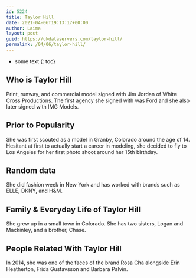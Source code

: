 ```yaml
---
id: 5224
title: Taylor Hill
date: 2021-04-06T19:13:17+00:00
author: Laima
layout: post
guid: https://ukdataservers.com/taylor-hill/
permalink: /04/06/taylor-hill/
---
```


* some text
{: toc}


## Who is Taylor Hill
                  
                  
                  
Print, runway, and commercial model signed with Jim Jordan of White Cross Productions. The first agency she signed with was Ford and she also later signed with IMG Models. 
                  
              
            
              
            
                
                
                
## Prior to Popularity
                  
                  
                  
She was first scouted as a model in Granby, Colorado around the age of 14. Hesitant at first to actually start a career in modeling, she decided to fly to Los Angeles for her first photo shoot around her 15th birthday.
                  
              
            
              
            
                
                
                
## Random data
                  
                  
                  
She did fashion week in New York and has worked with brands such as ELLE, DKNY, and H&M.
                  
              
            
              
            
                
                
                
## Family & Everyday Life of Taylor Hill
                  
                  
                  
She grew up in a small town in Colorado. She has two sisters, Logan and Mackinley, and a brother, Chase.
                  
              
            
              
            
                
                
                
## People Related With Taylor Hill
                  
                  
                  
In 2014, she was one of the faces of the brand Rosa Cha alongside Erin Heatherton, Frida Gustavsson and Barbara Palvin.
                  
              
            
              
            
                
              
            
              
              
            
            
              
            
          
          
          